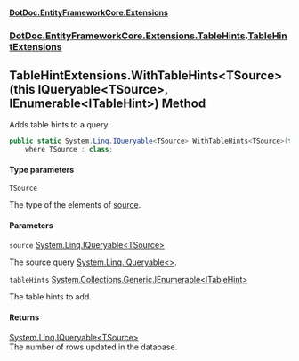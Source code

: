 #### [DotDoc\.EntityFrameworkCore\.Extensions](index.md 'index')
### [DotDoc\.EntityFrameworkCore\.Extensions\.TableHints](DotDoc.EntityFrameworkCore.Extensions.TableHints.md 'DotDoc\.EntityFrameworkCore\.Extensions\.TableHints').[TableHintExtensions](TableHintExtensions.md 'DotDoc\.EntityFrameworkCore\.Extensions\.TableHints\.TableHintExtensions')

## TableHintExtensions\.WithTableHints\<TSource\>\(this IQueryable\<TSource\>, IEnumerable\<ITableHint\>\) Method

Adds table hints to a query\.

```csharp
public static System.Linq.IQueryable<TSource> WithTableHints<TSource>(this System.Linq.IQueryable<TSource> source, System.Collections.Generic.IEnumerable<DotDoc.EntityFrameworkCore.Extensions.TableHints.ITableHint> tableHints)
    where TSource : class;
```
#### Type parameters

<a name='DotDoc.EntityFrameworkCore.Extensions.TableHints.TableHintExtensions.WithTableHints_TSource_(thisSystem.Linq.IQueryable_TSource_,System.Collections.Generic.IEnumerable_DotDoc.EntityFrameworkCore.Extensions.TableHints.ITableHint_).TSource'></a>

`TSource`

The type of the elements of [source](TableHintExtensions.WithTableHints.O86MSQXMFDW06623O4J3WDBEC.md#DotDoc.EntityFrameworkCore.Extensions.TableHints.TableHintExtensions.WithTableHints_TSource_(thisSystem.Linq.IQueryable_TSource_,System.Collections.Generic.IEnumerable_DotDoc.EntityFrameworkCore.Extensions.TableHints.ITableHint_).source 'DotDoc\.EntityFrameworkCore\.Extensions\.TableHints\.TableHintExtensions\.WithTableHints\<TSource\>\(this System\.Linq\.IQueryable\<TSource\>, System\.Collections\.Generic\.IEnumerable\<DotDoc\.EntityFrameworkCore\.Extensions\.TableHints\.ITableHint\>\)\.source')\.
#### Parameters

<a name='DotDoc.EntityFrameworkCore.Extensions.TableHints.TableHintExtensions.WithTableHints_TSource_(thisSystem.Linq.IQueryable_TSource_,System.Collections.Generic.IEnumerable_DotDoc.EntityFrameworkCore.Extensions.TableHints.ITableHint_).source'></a>

`source` [System\.Linq\.IQueryable&lt;](https://learn.microsoft.com/en-us/dotnet/api/system.linq.iqueryable-1 'System\.Linq\.IQueryable\`1')[TSource](TableHintExtensions.WithTableHints.O86MSQXMFDW06623O4J3WDBEC.md#DotDoc.EntityFrameworkCore.Extensions.TableHints.TableHintExtensions.WithTableHints_TSource_(thisSystem.Linq.IQueryable_TSource_,System.Collections.Generic.IEnumerable_DotDoc.EntityFrameworkCore.Extensions.TableHints.ITableHint_).TSource 'DotDoc\.EntityFrameworkCore\.Extensions\.TableHints\.TableHintExtensions\.WithTableHints\<TSource\>\(this System\.Linq\.IQueryable\<TSource\>, System\.Collections\.Generic\.IEnumerable\<DotDoc\.EntityFrameworkCore\.Extensions\.TableHints\.ITableHint\>\)\.TSource')[&gt;](https://learn.microsoft.com/en-us/dotnet/api/system.linq.iqueryable-1 'System\.Linq\.IQueryable\`1')

The source query [System\.Linq\.IQueryable&lt;&gt;](https://learn.microsoft.com/en-us/dotnet/api/system.linq.iqueryable-1 'System\.Linq\.IQueryable\`1')\.

<a name='DotDoc.EntityFrameworkCore.Extensions.TableHints.TableHintExtensions.WithTableHints_TSource_(thisSystem.Linq.IQueryable_TSource_,System.Collections.Generic.IEnumerable_DotDoc.EntityFrameworkCore.Extensions.TableHints.ITableHint_).tableHints'></a>

`tableHints` [System\.Collections\.Generic\.IEnumerable&lt;](https://learn.microsoft.com/en-us/dotnet/api/system.collections.generic.ienumerable-1 'System\.Collections\.Generic\.IEnumerable\`1')[ITableHint](ITableHint.md 'DotDoc\.EntityFrameworkCore\.Extensions\.TableHints\.ITableHint')[&gt;](https://learn.microsoft.com/en-us/dotnet/api/system.collections.generic.ienumerable-1 'System\.Collections\.Generic\.IEnumerable\`1')

The table hints to add\.

#### Returns
[System\.Linq\.IQueryable&lt;](https://learn.microsoft.com/en-us/dotnet/api/system.linq.iqueryable-1 'System\.Linq\.IQueryable\`1')[TSource](TableHintExtensions.WithTableHints.O86MSQXMFDW06623O4J3WDBEC.md#DotDoc.EntityFrameworkCore.Extensions.TableHints.TableHintExtensions.WithTableHints_TSource_(thisSystem.Linq.IQueryable_TSource_,System.Collections.Generic.IEnumerable_DotDoc.EntityFrameworkCore.Extensions.TableHints.ITableHint_).TSource 'DotDoc\.EntityFrameworkCore\.Extensions\.TableHints\.TableHintExtensions\.WithTableHints\<TSource\>\(this System\.Linq\.IQueryable\<TSource\>, System\.Collections\.Generic\.IEnumerable\<DotDoc\.EntityFrameworkCore\.Extensions\.TableHints\.ITableHint\>\)\.TSource')[&gt;](https://learn.microsoft.com/en-us/dotnet/api/system.linq.iqueryable-1 'System\.Linq\.IQueryable\`1')  
The number of rows updated in the database\.